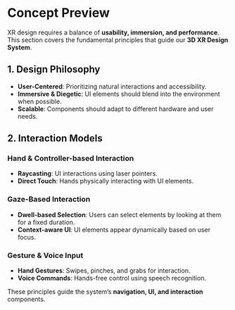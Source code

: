 # **Concept Preview**

XR design requires a balance of **usability, immersion, and performance**. This section covers the fundamental principles that guide our **3D XR Design System**.

## **1. Design Philosophy**
- **User-Centered**: Prioritizing natural interactions and accessibility.
- **Immersive & Diegetic**: UI elements should blend into the environment when possible.
- **Scalable**: Components should adapt to different hardware and user needs.

## **2. Interaction Models**
### **Hand & Controller-based Interaction**
- **Raycasting**: UI interactions using laser pointers.
- **Direct Touch**: Hands physically interacting with UI elements.

### **Gaze-Based Interaction**
- **Dwell-based Selection**: Users can select elements by looking at them for a fixed duration.
- **Context-aware UI**: UI elements appear dynamically based on user focus.

### **Gesture & Voice Input**
- **Hand Gestures**: Swipes, pinches, and grabs for interaction.
- **Voice Commands**: Hands-free control using speech recognition.

These principles guide the system’s **navigation, UI, and interaction** components.
